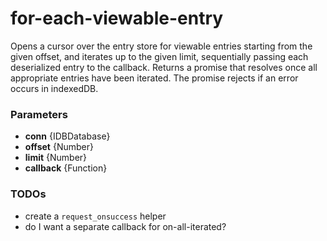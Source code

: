 # for-each-viewable-entry
Opens a cursor over the entry store for viewable entries starting from the given offset, and iterates up to the given limit, sequentially passing each deserialized entry to the callback. Returns a promise that resolves once all appropriate entries have been iterated. The promise rejects if an error occurs in indexedDB.

### Parameters
* **conn** {IDBDatabase}
* **offset** {Number}
* **limit** {Number}
* **callback** {Function}

### TODOs
* create a `request_onsuccess` helper
* do I want a separate callback for on-all-iterated?
